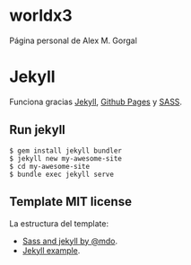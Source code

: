# worldx3

Página personal de Alex M. Gorgal

# Jekyll

Funciona gracias [Jekyll](https://jekyllrb.com/), [Github Pages](https://pages.github.com/) y [SASS](http://sass-lang.com/).

## Run jekyll

```
$ gem install jekyll bundler
$ jekyll new my-awesome-site
$ cd my-awesome-site
$ bundle exec jekyll serve
```

## Template MIT license

La estructura del template:

* [Sass and jekyll by @mdo](http://markdotto.com/2014/09/25/sass-and-jekyll).
* [Jekyll example](https://github.com/mdo/jekyll-example).
